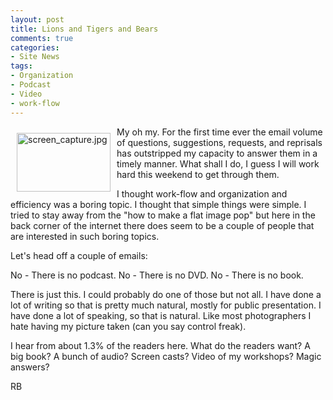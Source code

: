 ```yaml
---
layout: post
title: Lions and Tigers and Bears
comments: true
categories:
- Site News
tags:
- Organization
- Podcast
- Video
- work-flow
---
```

<a href="/wp-content/uploads/2009/02/screen_capture.jpg"><img title="screen_capture.jpg" src="/wp-content/uploads/2009/02/.thumbs/.screen_capture.jpg" border="0" alt="screen_capture.jpg" hspace="10" vspace="10" width="150" height="94" align="left" /></a>My oh my. For the first time ever the email volume of questions, suggestions, requests, and reprisals has outstripped my capacity to answer them in a timely manner. What shall I do, I guess I will work hard this weekend to get through them.

I thought work-flow and organization and efficiency was a boring topic. I thought that simple things were simple. I tried to stay away from the "how to make a flat image pop" but here in the back corner of the internet there does seem to be a couple of people that are interested in such boring topics.<!--more-->

Let's head off a couple of emails:

No - There is no podcast.
No - There is no DVD.
No - There is no book.

There is just this. I could probably do one of those but not all. I have done a lot of writing so that is pretty much natural, mostly for public presentation. I have done a lot of speaking, so that is natural. Like most photographers I hate having my picture taken (can you say control freak).

I hear from about 1.3% of the readers here. What do the readers want? A big book? A bunch of audio? Screen casts? Video of my workshops? Magic answers?

RB